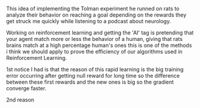 This idea of implementing the Tolman experiment he runned on rats to analyze their behavior on reaching a goal depending on the rewards they get struck
me quickly while listening to a podcast about neurology.

Working on reinforcement learning and getting the 'AI' tag is pretending that your agent match more or less the behavior of a human, giving that rats brains
match at a high percentage human's ones this is one of the methods i think we should apply to prove the efficiency of our algorithms used
in Reinforcement Learning.

1st notice I had is that the reason of this rapid learning is the big training error occurring after getting null reward for long time so the difference
between these first rewards and the new ones is big so the gradient converge faster.

2nd reason 